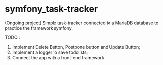 # symfony_task-tracker

(Ongoing project) Simple task-tracker connected to a MariaDB database to practice the framework symfony. 

TODO : 

1) Implement Delete Button, Postpone button and Update Button;
2) Implement a logger to save todolists;
3) Connect the app with a front-end framework
